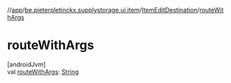 //[app](../../../index.md)/[be.pieterpletinckx.supplystorage.ui.item](../index.md)/[ItemEditDestination](index.md)/[routeWithArgs](route-with-args.md)

# routeWithArgs

[androidJvm]\
val [routeWithArgs](route-with-args.md): [String](https://kotlinlang.org/api/latest/jvm/stdlib/kotlin/-string/index.html)
